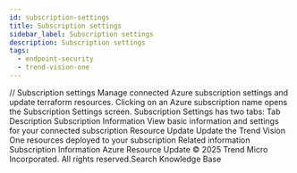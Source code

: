 ```yaml
---
id: subscription-settings
title: Subscription settings
sidebar_label: Subscription settings
description: Subscription settings
tags:
  - endpoint-security
  - trend-vision-one
---
```


/*<![CDATA[*/ $('#title').html($('meta[name=map-description]').attr('content')); /*]]>*/ Subscription settings Manage connected Azure subscription settings and update terraform resources. Clicking on an Azure subscription name opens the Subscription Settings screen. Subscription Settings has two tabs: Tab Description Subscription Information View basic information and settings for your connected subscription Resource Update Update the Trend Vision One resources deployed to your subscription Related information Subscription Information Azure Resource Update © 2025 Trend Micro Incorporated. All rights reserved.Search Knowledge Base